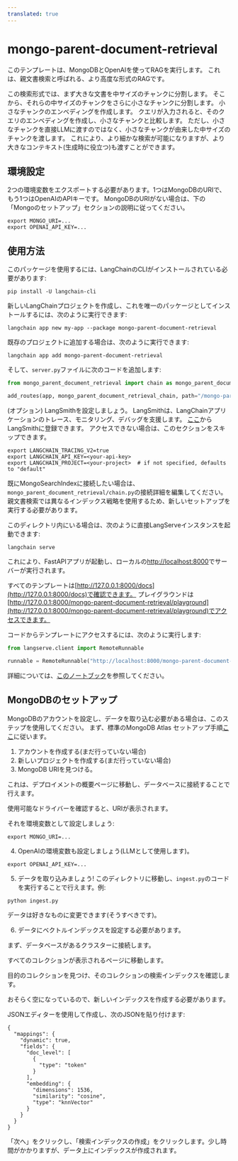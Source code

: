 ```yaml
---
translated: true
---
```


# mongo-parent-document-retrieval

このテンプレートは、MongoDBとOpenAIを使ってRAGを実行します。
これは、親文書検索と呼ばれる、より高度な形式のRAGです。

この検索形式では、まず大きな文書を中サイズのチャンクに分割します。
そこから、それらの中サイズのチャンクをさらに小さなチャンクに分割します。
小さなチャンクのエンベディングを作成します。
クエリが入力されると、そのクエリのエンベディングを作成し、小さなチャンクと比較します。
ただし、小さなチャンクを直接LLMに渡すのではなく、小さなチャンクが由来した中サイズのチャンクを渡します。
これにより、より細かな検索が可能になりますが、より大きなコンテキスト(生成時に役立つ)も渡すことができます。

## 環境設定

2つの環境変数をエクスポートする必要があります。1つはMongoDBのURIで、もう1つはOpenAIのAPIキーです。
MongoDBのURIがない場合は、下の「Mongoのセットアップ」セクションの説明に従ってください。

```shell
export MONGO_URI=...
export OPENAI_API_KEY=...
```

## 使用方法

このパッケージを使用するには、LangChainのCLIがインストールされている必要があります:

```shell
pip install -U langchain-cli
```

新しいLangChainプロジェクトを作成し、これを唯一のパッケージとしてインストールするには、次のように実行できます:

```shell
langchain app new my-app --package mongo-parent-document-retrieval
```

既存のプロジェクトに追加する場合は、次のように実行できます:

```shell
langchain app add mongo-parent-document-retrieval
```

そして、`server.py`ファイルに次のコードを追加します:

```python
from mongo_parent_document_retrieval import chain as mongo_parent_document_retrieval_chain

add_routes(app, mongo_parent_document_retrieval_chain, path="/mongo-parent-document-retrieval")
```

(オプション) LangSmithを設定しましょう。
LangSmithは、LangChainアプリケーションのトレース、モニタリング、デバッグを支援します。
[ここ](https://smith.langchain.com/)からLangSmithに登録できます。
アクセスできない場合は、このセクションをスキップできます。

```shell
export LANGCHAIN_TRACING_V2=true
export LANGCHAIN_API_KEY=<your-api-key>
export LANGCHAIN_PROJECT=<your-project>  # if not specified, defaults to "default"
```

既にMongoSearchIndexに接続したい場合は、`mongo_parent_document_retrieval/chain.py`の接続詳細を編集してください。
親文書検索では異なるインデックス戦略を使用するため、新しいセットアップを実行する必要があります。

このディレクトリ内にいる場合は、次のように直接LangServeインスタンスを起動できます:

```shell
langchain serve
```

これにより、FastAPIアプリが起動し、ローカルの[http://localhost:8000](http://localhost:8000)でサーバーが実行されます。

すべてのテンプレートは[http://127.0.0.1:8000/docs](http://127.0.0.1:8000/docs)で確認できます。
プレイグラウンドは[http://127.0.0.1:8000/mongo-parent-document-retrieval/playground](http://127.0.0.1:8000/mongo-parent-document-retrieval/playground)でアクセスできます。

コードからテンプレートにアクセスするには、次のように実行します:

```python
from langserve.client import RemoteRunnable

runnable = RemoteRunnable("http://localhost:8000/mongo-parent-document-retrieval")
```

詳細については、[このノートブック](https://colab.research.google.com/drive/1cr2HBAHyBmwKUerJq2if0JaNhy-hIq7I#scrollTo=TZp7_CBfxTOB)を参照してください。

## MongoDBのセットアップ

MongoDBのアカウントを設定し、データを取り込む必要がある場合は、このステップを使用してください。
まず、標準のMongoDB Atlas セットアップ手順[ここ](https://www.mongodb.com/docs/atlas/getting-started/)に従います。

1. アカウントを作成する(まだ行っていない場合)
2. 新しいプロジェクトを作成する(まだ行っていない場合)
3. MongoDB URIを見つける。

これは、デプロイメントの概要ページに移動し、データベースに接続することで行えます。

使用可能なドライバーを確認すると、URIが表示されます。

それを環境変数として設定しましょう:

```shell
export MONGO_URI=...
```

4. OpenAIの環境変数も設定しましょう(LLMとして使用します)。

```shell
export OPENAI_API_KEY=...
```

5. データを取り込みましょう! このディレクトリに移動し、`ingest.py`のコードを実行することで行えます。例:

```shell
python ingest.py
```

データは好きなものに変更できます(そうすべきです)。

6. データにベクトルインデックスを設定する必要があります。

まず、データベースがあるクラスターに接続します。

すべてのコレクションが表示されるページに移動します。

目的のコレクションを見つけ、そのコレクションの検索インデックスを確認します。

おそらく空になっているので、新しいインデックスを作成する必要があります。

JSONエディターを使用して作成し、次のJSONを貼り付けます:

```text
{
  "mappings": {
    "dynamic": true,
    "fields": {
      "doc_level": [
        {
          "type": "token"
        }
      ],
      "embedding": {
        "dimensions": 1536,
        "similarity": "cosine",
        "type": "knnVector"
      }
    }
  }
}
```

「次へ」をクリックし、「検索インデックスの作成」をクリックします。少し時間がかかりますが、データ上にインデックスが作成されます。
